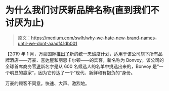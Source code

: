 # 为什么我们讨厌新品牌名称(直到我们不讨厌为止)

> 原文：<https://medium.com/swlh/why-we-hate-new-brand-names-until-we-dont-aaadf41db001>

【2019 年 1 月，万豪国际[推出了](https://news.marriott.com/2019/01/marriott-international-announces-marriott-bonvoy-the-new-name-of-its-loyalty-program/)新的统一忠诚度计划，适用于该公司旗下所有品牌酒店——万豪、喜达屋和丽思卡尔顿——的宾客，新名称为 Bonvoy。该公司的全球首席商务官[说](https://skift.com/2019/01/16/marriott-bonvoy-is-the-new-name-of-chains-loyalty-program/)新名字是从 600 名候选人的名单中挑选出来的，Bonvoy 是“一个明显的赢家”，因为它传达了一个“现代、新鲜和有抱负的”身份。

万豪的顾客不同意。快速、大声、激烈地。